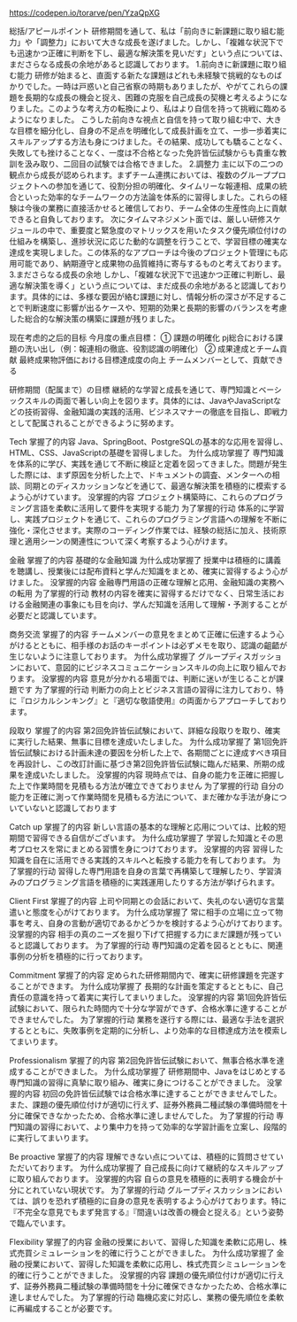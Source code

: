https://codepen.io/torarve/pen/YzaQpXG

総括/アピールポイント
研修期間を通して、私は「前向きに新課題に取り組む能力」や「調整力」において大きな成長を遂げました。しかし、「複雑な状況下でも迅速かつ正確に判断を下し、最適な解決策を見いだす」という点については、まださらなる成長の余地があると認識しております。
1.前向きに新課題に取り組む能力
研修が始まると、直面する新たな課題はどれも未経験で挑戦的なものばかりでした。一時は戸惑いと自己省察の時期もありましたが、やがてこれらの課題を長期的な成長の機会と捉え、困難の克服を自己成長の契機と考えるようになりました。このような考え方の転換により、私はより自信を持って挑戦に臨めるようになりました。
こうした前向きな視点と自信を持って取り組む中で、大きな目標を細分化し、自身の不足点を明確化して成長計画を立て、一歩一歩着実にスキルアップする方法も身につけました。その結果、成功しても驕ることなく、失敗しても挫けることなく、一度は不合格となった免許皆伝試験からも貴重な教訓を汲み取り、二回目の試験では合格できました。
2.調整力
主に以下の二つの観点から成長が認められます。まずチーム連携においては、複数のグループプロジェクトへの参加を通じて、役割分担の明確化、タイムリーな報連相、成果の統合といった効率的なチームワークの方法論を体系的に習得しました。これらの経験は今後の業務に直接活かせると確信しており、チーム全体の生産性向上に貢献できると自負しております。
次にタイムマネジメント面では、厳しい研修スケジュールの中で、重要度と緊急度のマトリックスを用いたタスク優先順位付けの仕組みを構築し、進捗状況に応じた動的な調整を行うことで、学習目標の確実な達成を実現しました。この体系的なアプローチは今後のプロジェクト管理にも応用可能であり、納期遵守と成果物の品質維持に寄与するものと考えております。
3.まださらなる成長の余地
しかし、「複雑な状況下で迅速かつ正確に判断し、最適な解決策を導く」という点については、まだ成長の余地があると認識しております。具体的には、多様な要因が絡む課題に対し、情報分析の深さが不足することで判断速度に影響が出るケースや、短期的効果と長期的影響のバランスを考慮した総合的な解決策の構築に課題が残りました。

现在考虑的之后的目标
今月度の重点目標：
①	 課題の明確化
pj総合における課題の洗い出し（例：報連相の徹底、役割認識の明確化）
②	 成果達成とチーム貢献
最終成果物評価における目標達成度の向上
チームメンバーとして、貢献できる


研修期間（配属まで）の目標
継続的な学習と成長を通じて、専門知識とベーシックスキルの両面で著しい向上を図ります。具体的には、JavaやJavaScriptなどの技術習得、金融知識の実践的活用、ビジネスマナーの徹底を目指し、即戦力として配属されることができるように努めます。

Tech
掌握了的内容
Java、SpringBoot、PostgreSQLの基本的な応用を習得し、HTML、CSS、JavaScriptの基礎を習得しました。
为什么成功掌握了
専門知識を体系的に学び、実践を通じて不断に検証と定着を図ってきました。問題が発生した際には、まず原因を分析した上で、ドキュメントの調査、メンターへの相談、同期とのディスカッションなどを通じて、最適な解決策を積極的に模索するよう心がけています。
没掌握的内容
プロジェクト構築時に、これらのプログラミング言語を柔軟に活用して要件を実現する能力
为了掌握的行动
体系的に学習し、実践プロジェクトを通じて、これらのプログラミング言語への理解を不断に強化・深化させます。実際のコーディング作業では、経験の総括に加え、技術原理と適用シーンの関連性について深く考察するよう心がけます。

金融
掌握了的内容
基礎的な金融知識
为什么成功掌握了
授業中は積極的に講義を聴講し、授業後には配布資料と学んだ知識をまとめ、確実に習得するよう心がけました。
没掌握的内容
金融専門用語の正確な理解と応用、金融知識の実務への転用
为了掌握的行动
教材の内容を確実に習得するだけでなく、日常生活における金融関連の事象にも目を向け、学んだ知識を活用して理解・予測することが必要だと認識しています。

商务交流
掌握了的内容
チームメンバーの意見をまとめて正確に伝達するよう心がけるとともに、相手様のお話のキーポイントは必ずメモを取り、認識の齟齬が生じないように注意しております。
为什么成功掌握了
グループディスガッションにおいて、意図的にビジネスコミュニケーションスキルの向上に取り組んでおります。
没掌握的内容
意見が分かれる場面では、判断に迷いが生じることが課題です
为了掌握的行动
判断力の向上とビジネス言語の習得に注力しており、特に『ロジカルシンキング』と『適切な敬語使用』の両面からアプローチしております。

段取り
掌握了的内容
第2回免許皆伝試験において、詳細な段取りを取り、確実に実行した結果、無事に目標を達成いたしました。
为什么成功掌握了
第1回免許皆伝試験における計画未達の要因を分析した上で、各期間ごとに達成すべき項目を再設計し、この改訂計画に基づき第2回免許皆伝試験に臨んだ結果、所期の成果を達成いたしました。
没掌握的内容
現時点では、自身の能力を正確に把握した上で作業時間を見積もる方法が確立できておりません
为了掌握的行动
自分の能力を正確に測って作業時間を見積もる方法について、まだ確かな手法が身についていないと認識しております

Catch up
掌握了的内容
新しい言語の基本的な理解と応用については、比較的短期間で習得できる自信がございます。
为什么成功掌握了
学習した知識とその思考プロセスを常にまとめる習慣を身につけております。
没掌握的内容
習得した知識を自在に活用できる実践的スキルへと転換する能力を有しております。
为了掌握的行动
習得した専門用語を自身の言葉で再構築して理解したり、学習済みのプログラミング言語を積極的に実践運用したりする方法が挙げられます。

Client First
掌握了的内容
上司や同期との会話において、失礼のない適切な言葉遣いと態度を心がけております。
为什么成功掌握了
常に相手の立場に立って物事を考え、自身の言動が適切であるかどうかを検討するよう心がけております。
没掌握的内容
相手の真のニーズを掘り下げて把握する力にまだ課題が残っていると認識しております。
为了掌握的行动
専門知識の定着を図るとともに、関連事例の分析を積極的に行っております。

Commitment
掌握了的内容
定められた研修期間内で、確実に研修課題を完遂することができます。
为什么成功掌握了
長期的な計画を策定するとともに、自己責任の意識を持って着実に実行してまいりました。
没掌握的内容
第1回免許皆伝試験において、限られた時間内で十分な学習ができず、合格水準に達することができませんでした。
为了掌握的行动
業務を遂行する際には、最適な手法を選択するとともに、失敗事例を定期的に分析し、より効率的な目標達成方法を模索してまいります。

Professionalism
掌握了的内容
第2回免許皆伝試験において、無事合格水準を達成することができました。
为什么成功掌握了
研修期間中、Javaをはじめとする専門知識の習得に真摯に取り組み、確実に身につけることができました。
没掌握的内容
初回の免許皆伝試験では合格水準に達することができませんでした。また、課題の優先順位付けが適切に行えず、証券外務員二種試験の準備時間を十分に確保できなかったため、合格水準に達しませんでした。
为了掌握的行动
専門知識の習得において、より集中力を持って効率的な学習計画を立案し、段階的に実行してまいります。

Be proactive
掌握了的内容
理解できない点については、積極的に質問させていただいております。
为什么成功掌握了
自己成長に向けて継続的なスキルアップに取り組んでおります。
没掌握的内容
自らの意見を積極的に表明する機会が十分にとれていない現状です。
为了掌握的行动
グループディスカッションにおいては、誤りを恐れず積極的に自身の意見を表明するよう心がけております。特に『不完全な意見でもまず発言する』『間違いは改善の機会と捉える』という姿勢で臨んでいます。 

Flexibility
掌握了的内容
金融の授業において、習得した知識を柔軟に応用し、株式売買シミュレーションを的確に行うことができました。
为什么成功掌握了
金融の授業において、習得した知識を柔軟に応用し、株式売買シミュレーションを的確に行うことができました。
没掌握的内容
課題の優先順位付けが適切に行えず、証券外務員二種試験の準備時間を十分に確保できなかったため、合格水準に達しませんでした。
为了掌握的行动
臨機応変に対応し、業務の優先順位を柔軟に再編成することが必要です。



